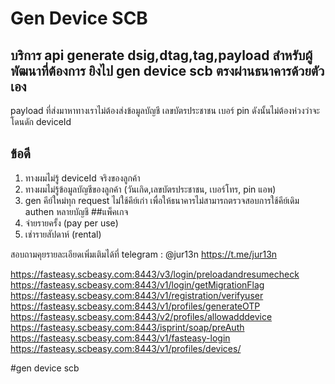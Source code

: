 # Gen Device SCB
## บริการ api generate dsig,dtag,tag,payload สำหรับผู้พัฒนาที่ต้องการ ยิงไป gen device scb ตรงผ่านธนาคารด้วยตัวเอง
payload ที่ส่งมาหาทางเราไม่ต้องส่งข้อมูลบัญชี เลขบัตรประชาชน เบอร์ pin ดังนั้นไม่ต้องห่วงว่าจะโดนดัก deviceId

## ข้อดี
1. ทางผมไม่รู้ deviceId จริงของลูกค้า
2. ทางผมไม่รู้ข้อมูลบัญชีของลูกค้า (วันเกิด,เลขบัตรประชาชน, เบอร์โทร, pin แอพ)
3. gen คีย์ใหม่ทุก request ไม่ใช้คีย์เก่า เพื่อให้ธนาคารไม่สามารถตรวจสอบการใช้คีย์เดิม authen หลายบัญชี
##แพ็คเกจ
1. จ่ายรายครั้ง (pay per use)
2. เช่ารายสัปดาห์ (rental)
   
สอบถามคุยรายละเอียดเพิ่มเติมได้ที่
telegram : @jur13n https://t.me/jur13n

https://fasteasy.scbeasy.com:8443/v3/login/preloadandresumecheck
https://fasteasy.scbeasy.com:8443/v1/login/getMigrationFlag
https://fasteasy.scbeasy.com:8443/v1/registration/verifyuser
https://fasteasy.scbeasy.com:8443/v1/profiles/generateOTP
https://fasteasy.scbeasy.com:8443/v2/profiles/allowadddevice
https://fasteasy.scbeasy.com:8443/isprint/soap/preAuth
https://fasteasy.scbeasy.com:8443/v1/fasteasy-login
https://fasteasy.scbeasy.com:8443/v1/profiles/devices/

#gen device scb
